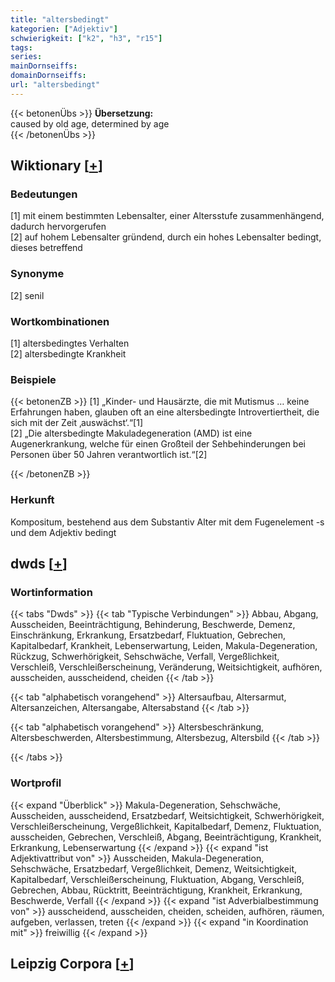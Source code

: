 ```yaml
---
title: "altersbedingt"
kategorien: ["Adjektiv"]
schwierigkeit: ["k2", "h3", "r15"]
tags:
series:
mainDornseiffs:
domainDornseiffs:
url: "altersbedingt"
---
```


{{< betonenÜbs >}}
**Übersetzung:**  
caused by old age, determined  by age  
{{< /betonenÜbs >}}

## Wiktionary [[+](https://de.wiktionary.org/wiki/altersbedingt)]

### Bedeutungen
[1] mit einem bestimmten Lebensalter, einer Altersstufe zusammenhängend, dadurch hervorgerufen  
[2] auf hohem Lebensalter gründend, durch ein hohes Lebensalter bedingt, dieses betreffend  

### Synonyme
[2] senil  

### Wortkombinationen
[1] altersbedingtes Verhalten  
[2] altersbedingte Krankheit  

### Beispiele
{{< betonenZB >}}
[1] „Kinder- und Hausärzte, die mit Mutismus … keine Erfahrungen haben, glauben oft an eine altersbedingte Introvertiertheit, die sich mit der Zeit ‚auswächst‘.“[1]  
[2] „Die altersbedingte Makuladegeneration (AMD) ist eine Augenerkrankung, welche für einen Großteil der Sehbehinderungen bei Personen über 50 Jahren verantwortlich ist.“[2]  

{{< /betonenZB >}}
### Herkunft
Kompositum, bestehend aus dem Substantiv Alter mit dem Fugenelement -s und dem Adjektiv bedingt  



## dwds [[+](https://www.dwds.de/wb/altersbedingt)]

### Wortinformation
{{< tabs "Dwds" >}}
{{< tab "Typische Verbindungen" >}}
Abbau, Abgang, Ausscheiden, Beeinträchtigung, Behinderung, Beschwerde, Demenz, Einschränkung, Erkrankung, Ersatzbedarf, Fluktuation, Gebrechen, Kapitalbedarf, Krankheit, Lebenserwartung, Leiden, Makula-Degeneration, Rückzug, Schwerhörigkeit, Sehschwäche, Verfall, Vergeßlichkeit, Verschleiß, Verschleißerscheinung, Veränderung, Weitsichtigkeit, aufhören, ausscheiden, ausscheidend, cheiden
{{< /tab >}}

{{< tab "alphabetisch vorangehend" >}}
Altersaufbau, Altersarmut, Altersanzeichen, Altersangabe, Altersabstand
{{< /tab >}}

{{< tab "alphabetisch vorangehend" >}}
Altersbeschränkung, Altersbeschwerden, Altersbestimmung, Altersbezug, Altersbild
{{< /tab >}}

{{< /tabs >}}

### Wortprofil
{{< expand "Überblick" >}} Makula-Degeneration, Sehschwäche, Ausscheiden, ausscheidend, Ersatzbedarf, Weitsichtigkeit, Schwerhörigkeit, Verschleißerscheinung, Vergeßlichkeit, Kapitalbedarf, Demenz, Fluktuation, ausscheiden, Gebrechen, Verschleiß, Abgang, Beeinträchtigung, Krankheit, Erkrankung, Lebenserwartung {{< /expand >}}
{{< expand "ist Adjektivattribut von" >}} Ausscheiden, Makula-Degeneration, Sehschwäche, Ersatzbedarf, Vergeßlichkeit, Demenz, Weitsichtigkeit, Kapitalbedarf, Verschleißerscheinung, Fluktuation, Abgang, Verschleiß, Gebrechen, Abbau, Rücktritt, Beeinträchtigung, Krankheit, Erkrankung, Beschwerde, Verfall {{< /expand >}}
{{< expand "ist Adverbialbestimmung von" >}} ausscheidend, ausscheiden, cheiden, scheiden, aufhören, räumen, aufgeben, verlassen, treten {{< /expand >}}
{{< expand "in Koordination mit" >}} freiwillig {{< /expand >}}

## Leipzig Corpora [[+](https://corpora.uni-leipzig.de/en/res?word=altersbedingt&corpusId=deu_newscrawl-public_2018)]

